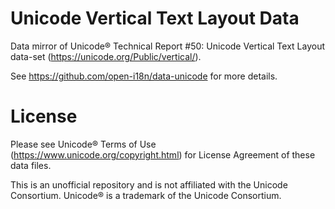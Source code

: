 # Unicode Vertical Text Layout Data

Data mirror of Unicode® Technical Report #50: Unicode Vertical Text Layout data-set (<https://unicode.org/Public/vertical/>).

See <https://github.com/open-i18n/data-unicode> for more details.

# License

Please see Unicode® Terms of Use (<https://www.unicode.org/copyright.html>) for License Agreement of these data files.

This is an unofficial repository and is not affiliated with the Unicode Consortium. Unicode® is a trademark of the Unicode Consortium.
